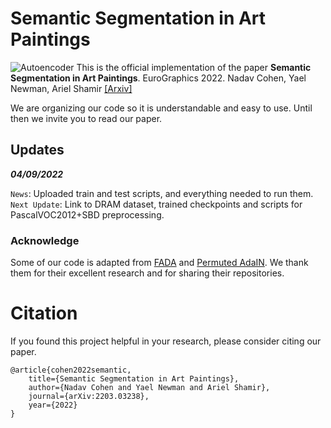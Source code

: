 # Semantic Segmentation in Art Paintings
![Autoencoder](./figs/paper_teaser.png)
This is the official implementation of the paper **Semantic Segmentation in Art Paintings**. EuroGraphics 2022. Nadav Cohen, Yael Newman, Ariel Shamir
[\[Arxiv\]](https://arxiv.org/abs/2203.03238)

We are organizing our code so it is understandable and easy to use. Until then we invite you to read our paper.


## Updates

***04/09/2022***

`News`: Uploaded train and test scripts, and everything needed to run them.
`Next Update`: Link to DRAM dataset, trained checkpoints and scripts for PascalVOC2012+SBD preprocessing.


### Acknowledge
Some of our code is adapted from [FADA](https://github.com/JDAI-CV/FADA) and [Permuted AdaIN](https://github.com/onuriel/PermutedAdaIN). We thank them for their excellent research and for sharing their repositories.

# Citation
If you found this project helpful in your research, please consider citing our paper.
```
@article{cohen2022semantic,
    title={Semantic Segmentation in Art Paintings},
    author={Nadav Cohen and Yael Newman and Ariel Shamir},
    journal={arXiv:2203.03238},
    year={2022}
}
```
